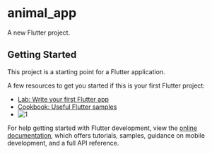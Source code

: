 # animal_app

A new Flutter project.

## Getting Started

This project is a starting point for a Flutter application.

A few resources to get you started if this is your first Flutter project:

- [Lab: Write your first Flutter app](https://docs.flutter.dev/get-started/codelab)
- [Cookbook: Useful Flutter samples](https://docs.flutter.dev/cookbook)
- ![1](lib/gif/animal.gif)

For help getting started with Flutter development, view the
[online documentation](https://docs.flutter.dev/), which offers tutorials,
samples, guidance on mobile development, and a full API reference.
